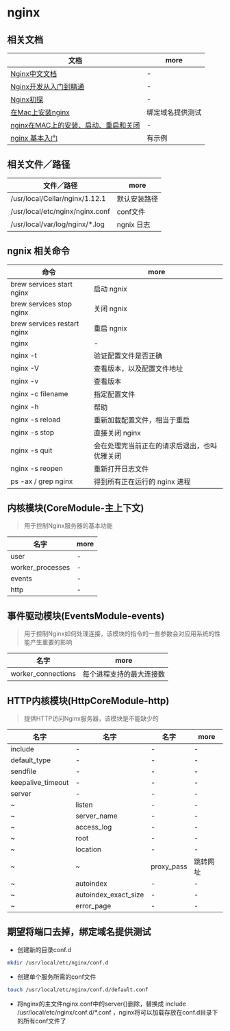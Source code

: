 # nginx

## 相关文档

| 文档                                                                                  | more     |
|-------------------------------------------------------------------------------------|----------|
| [Nginx中文文档](http://www.nginx.cn/doc/)                                               | -        |
| [Nginx开发从入门到精通](http://tengine.taobao.org/book/)                                    | -        |
| [Nginx初探](http://blog.csdn.net/xlgen157387/article/details/49781487)                | -        |
| [在Mac上安装nginx](http://www.jianshu.com/p/46b083bfd5e0)                               | 绑定域名提供测试 |
| [nginx在MAC上的安装、启动、重启和关闭](http://blog.csdn.net/yqh19880321/article/details/70478827) | -        |
| [nginx 基本入门](https://zhuanlan.zhihu.com/p/24382606)                                 | 有示例      |

## 相关文件／路径

| 文件／路径                           | more     |
|---------------------------------|----------|
| /usr/local/Cellar/nginx/1.12.1  | 默认安装路径   |
| /usr/local/etc/nginx/nginx.conf | conf文件   |
| /usr/local/var/log/nginx/*.log  | ngnix 日志 |

## ngnix 相关命令

| 命令                          | more                   |
|-----------------------------|------------------------|
| brew services start nginx   | 启动 ngnix               |
| brew services stop nginx    | 关闭 ngnix               |
| brew services restart nginx | 重启 ngnix               |
| nginx                       | -                      |
| nginx -t                    | 验证配置文件是否正确             |
| nginx -V                    | 查看版本，以及配置文件地址          |
| nginx -v                    | 查看版本                   |
| nginx -c filename           | 指定配置文件                 |
| nginx -h                    | 帮助                     |
| nginx -s reload             | 重新加载配置文件，相当于重启         |
| nginx -s stop               | 直接关闭 nginx             |
| nginx -s quit               | 会在处理完当前正在的请求后退出，也叫优雅关闭 |
| nginx -s reopen             | 重新打开日志文件               |
| ps -ax / grep nginx         | 得到所有正在运行的 nginx 进程     |

## 内核模块(CoreModule-主上下文)

> 用于控制Nginx服务器的基本功能

| 名字               | more |
|------------------|------|
| user             | -    |
| worker_processes | -    |
| events           | -    |
| http             | -    |

## 事件驱动模块(EventsModule-events)

> 用于控制Nginx如何处理连接，该模块的指令的一些参数会对应用系统的性能产生重要的影响

| 名字                 | more         |
|--------------------|--------------|
| worker_connections | 每个进程支持的最大连接数 |

## HTTP内核模块(HttpCoreModule-http)

> 提供HTTP访问Nginx服务器，该模块是不能缺少的

| 名字                | 名字                   | 名字         | more |
|-------------------|----------------------|------------|------|
| include           | -                    | -          | -    |
| default_type      | -                    | -          | -    |
| sendfile          | -                    | -          | -    |
| keepalive_timeout | -                    | -          | -    |
| server            | -                    | -          | -    |
| ~                 | listen               | -          | -    |
| ~                 | server_name          | -          | -    |
| ~                 | access_log           | -          | -    |
| ~                 | root                 | -          | -    |
| ~                 | location             | -          | -    |
| ~                 | ~                    | proxy_pass | 跳转网址 |
| ~                 | autoindex            | -          | -    |
| ~                 | autoindex_exact_size | -          | -    |
| ~                 | error_page           | -          | -    |

## 期望将端口去掉，绑定域名提供测试

- 创建新的目录conf.d

```bash
mkdir /usr/local/etc/nginx/conf.d
```

- 创建单个服务所需的conf文件

```bash
touch /usr/local/etc/nginx/conf.d/default.conf
```

- 将nginx的主文件nginx.conf中的server{}删除，替换成 include /usr/local/etc/nginx/conf.d/*.conf ，nginx将可以加载存放在conf.d目录下的所有conf文件了
